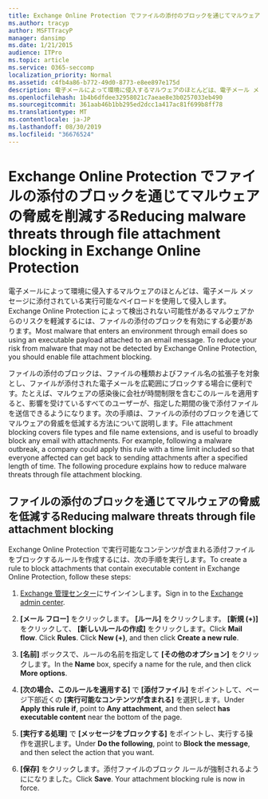 ```yaml
---
title: Exchange Online Protection でファイルの添付のブロックを通じてマルウェアの脅威を削減する
ms.author: tracyp
author: MSFTTracyP
manager: dansimp
ms.date: 1/21/2015
audience: ITPro
ms.topic: article
ms.service: O365-seccomp
localization_priority: Normal
ms.assetid: c4fb4a86-b772-49d0-8773-e8ee897e175d
description: 電子メールによって環境に侵入するマルウェアのほとんどは、電子メール メッセージに添付されている実行可能なペイロードを使用して侵入します。Exchange Online Protection によって検出されない可能性があるマルウェアからのリスクを軽減するには、ファイルの添付のブロックを有効にする必要があります。
ms.openlocfilehash: 1b4b6dfdee32958021c7aeae8e3b0257033eb490
ms.sourcegitcommit: 361aab46b1bb295ed2dcc1a417ac81f699b8ff78
ms.translationtype: MT
ms.contentlocale: ja-JP
ms.lasthandoff: 08/30/2019
ms.locfileid: "36676524"
---
```

# <a name="reducing-malware-threats-through-file-attachment-blocking-in-exchange-online-protection"></a><span data-ttu-id="0182b-104">Exchange Online Protection でファイルの添付のブロックを通じてマルウェアの脅威を削減する</span><span class="sxs-lookup"><span data-stu-id="0182b-104">Reducing malware threats through file attachment blocking in Exchange Online Protection</span></span>

<span data-ttu-id="0182b-p102">電子メールによって環境に侵入するマルウェアのほとんどは、電子メール メッセージに添付されている実行可能なペイロードを使用して侵入します。Exchange Online Protection によって検出されない可能性があるマルウェアからのリスクを軽減するには、ファイルの添付のブロックを有効にする必要があります。</span><span class="sxs-lookup"><span data-stu-id="0182b-p102">Most malware that enters an environment through email does so using an executable payload attached to an email message. To reduce your risk from malware that may not be detected by Exchange Online Protection, you should enable file attachment blocking.</span></span>
  
<span data-ttu-id="0182b-p103">ファイルの添付のブロックは、ファイルの種類およびファイル名の拡張子を対象とし、ファイルが添付された電子メールを広範囲にブロックする場合に便利です。たとえば、マルウェアの感染後に会社が時間制限を含むこのルールを適用すると、影響を受けているすべてのユーザーが、指定した期間の後で添付ファイルを送信できるようになります。次の手順は、ファイルの添付のブロックを通じてマルウェアの脅威を低減する方法について説明します。</span><span class="sxs-lookup"><span data-stu-id="0182b-p103">File attachment blocking covers file types and file name extensions, and is useful to broadly block any email with attachments. For example, following a malware outbreak, a company could apply this rule with a time limit included so that everyone affected can get back to sending attachments after a specified length of time. The following procedure explains how to reduce malware threats through file attachment blocking.</span></span>
  
## <a name="reducing-malware-threats-through-file-attachment-blocking"></a><span data-ttu-id="0182b-110">ファイルの添付のブロックを通じてマルウェアの脅威を低減する</span><span class="sxs-lookup"><span data-stu-id="0182b-110">Reducing malware threats through file attachment blocking</span></span>

<span data-ttu-id="0182b-111">Exchange Online Protection で実行可能なコンテンツが含まれる添付ファイルをブロックするルールを作成するには、次の手順を実行します。</span><span class="sxs-lookup"><span data-stu-id="0182b-111">To create a rule to block attachments that contain executable content in Exchange Online Protection, follow these steps:</span></span>
  
1. <span data-ttu-id="0182b-112">[Exchange 管理センター](../exchange-admin-center-in-exchange-online-protection-eop.md)にサインインします。</span><span class="sxs-lookup"><span data-stu-id="0182b-112">Sign in to the [Exchange admin center](../exchange-admin-center-in-exchange-online-protection-eop.md).</span></span>

2. <span data-ttu-id="0182b-p104">**[メール フロー]** をクリックします。 **[ルール]** をクリックします。 **[新規 (+)]** をクリックして、 **[新しいルールの作成]** をクリックします。</span><span class="sxs-lookup"><span data-stu-id="0182b-p104">Click **Mail flow**. Click **Rules**. Click **New (+)**, and then click **Create a new rule**.</span></span>

3. <span data-ttu-id="0182b-116">**[名前]** ボックスで、ルールの名前を指定して **[その他のオプション]** をクリックします。</span><span class="sxs-lookup"><span data-stu-id="0182b-116">In the **Name** box, specify a name for the rule, and then click **More options**.</span></span>

4. <span data-ttu-id="0182b-117">**[次の場合、このルールを適用する]** で **[添付ファイル]** をポイントして、ページ下部近くの **[実行可能なコンテンツが含まれる]** を選択します。</span><span class="sxs-lookup"><span data-stu-id="0182b-117">Under **Apply this rule if**, point to **Any attachment**, and then select **has executable content** near the bottom of the page.</span></span>

5. <span data-ttu-id="0182b-118">**[実行する処理]** で **[メッセージをブロックする]** をポイントし、実行する操作を選択します。</span><span class="sxs-lookup"><span data-stu-id="0182b-118">Under **Do the following**, point to **Block the message**, and then select the action that you want.</span></span>

6. <span data-ttu-id="0182b-p105">**[保存]** をクリックします。添付ファイルのブロック ルールが強制されるようにになりました。</span><span class="sxs-lookup"><span data-stu-id="0182b-p105">Click **Save**. Your attachment blocking rule is now in force.</span></span>

